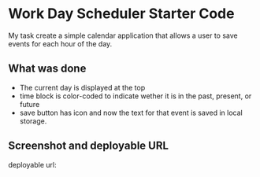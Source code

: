 # Work Day Scheduler Starter Code
My task create a simple calendar application that allows a user to save events for each hour of the day.

## What was done
* The current day is displayed at the top
* time block is color-coded to indicate wether it is in the past, present, or future
* save button has icon and now the text for that event is saved in local storage.

## Screenshot and deployable URL
deployable url:
